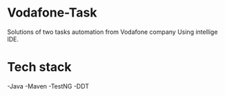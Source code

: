 # Vodafone-Task
Solutions of two tasks automation from Vodafone company Using intellige IDE.

# Tech stack
-Java
-Maven
-TestNG
-DDT
